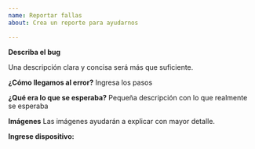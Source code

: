 ```yaml
---
name: Reportar fallas
about: Crea un reporte para ayudarnos

---
```


**Describa el bug**

Una descripción clara y concisa será más que suficiente.

**¿Cómo llegamos al error?**
Ingresa los pasos


**¿Qué era lo que se esperaba?**
Pequeña descripción con lo que realmente se esperaba

**Imágenes**
Las imágenes ayudarán a explicar con mayor detalle.

**Ingrese dispositivo:**

